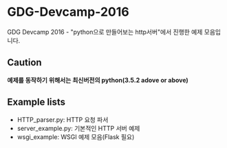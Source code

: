 # GDG-Devcamp-2016

GDG Devcamp 2016 - "python으로 만들어보는 http서버"에서 진행한 예제 모음입니다. 

## Caution
**예제를 동작하기 위해서는 최신버전의 python(3.5.2 adove or above)**

## Example lists

* HTTP_parser.py: HTTP 요청 파서
* server_example.py: 기본적인 HTTP 서버 예제
* wsgi_example: WSGI 예제 모음(Flask 필요)
